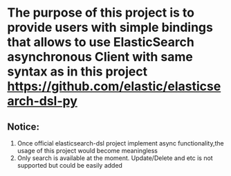 # The purpose of this project is to provide users with simple bindings that allows to use ElasticSearch asynchronous Client with same syntax as in this project https://github.com/elastic/elasticsearch-dsl-py 

## Notice:
  1. Once official elasticsearch-dsl project implement async functionality,the usage of this project would become meaningless
  2. Only search is available at the moment. Update/Delete and etc is not supported but could be easily added
